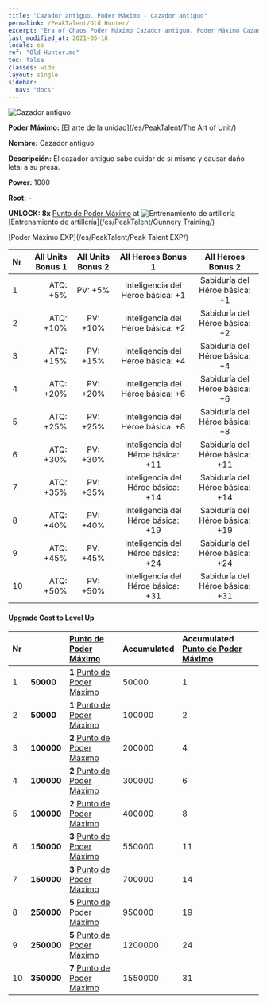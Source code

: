 ```yaml
---
title: "Cazador antiguo. Poder Máximo - Cazador antiguo"
permalink: /PeakTalent/Old Hunter/
excerpt: "Era of Chaos Poder Máximo Cazador antiguo. Poder Máximo Cazador antiguo. Cazador antiguo"
last_modified_at: 2021-05-18
locale: es
ref: "Old Hunter.md"
toc: false
classes: wide
layout: single
sidebar:
  nav: "docs"
---
```


  ![Cazador antiguo](/images/pt/talent_2010.png)

  **Poder Máximo:** [El arte de la unidad](/es/PeakTalent/The Art of Unit/)

  **Nombre:** Cazador antiguo

  **Descripción:** El cazador antiguo sabe cuidar de sí mismo y causar daño letal a su presa.

  **Power:** 1000

  **Root:** -

  **UNLOCK: 8x** [Punto de Poder Máximo](/ItemsES/con_934/) at ![Entrenamiento de artillería](/images/pt/talent_2008.png) [Entrenamiento de artillería](/es/PeakTalent/Gunnery Training/)

  [Poder Máximo EXP](/es/PeakTalent/Peak Talent EXP/)

  | Nr | All Units Bonus 1 | All Units Bonus 2 | All Heroes Bonus 1 | All Heroes Bonus 2 |
  |:---|--------------:|:-------------:|:-------------:|:-------------:|
  | 1 | ATQ: +5% | PV: +5% | Inteligencia del Héroe básica: +1 | Sabiduría del Héroe básica: +1 |
  | 2 | ATQ: +10% | PV: +10% | Inteligencia del Héroe básica: +2 | Sabiduría del Héroe básica: +2 |
  | 3 | ATQ: +15% | PV: +15% | Inteligencia del Héroe básica: +4 | Sabiduría del Héroe básica: +4 |
  | 4 | ATQ: +20% | PV: +20% | Inteligencia del Héroe básica: +6 | Sabiduría del Héroe básica: +6 |
  | 5 | ATQ: +25% | PV: +25% | Inteligencia del Héroe básica: +8 | Sabiduría del Héroe básica: +8 |
  | 6 | ATQ: +30% | PV: +30% | Inteligencia del Héroe básica: +11 | Sabiduría del Héroe básica: +11 |
  | 7 | ATQ: +35% | PV: +35% | Inteligencia del Héroe básica: +14 | Sabiduría del Héroe básica: +14 |
  | 8 | ATQ: +40% | PV: +40% | Inteligencia del Héroe básica: +19 | Sabiduría del Héroe básica: +19 |
  | 9 | ATQ: +45% | PV: +45% | Inteligencia del Héroe básica: +24 | Sabiduría del Héroe básica: +24 |
  | 10 | ATQ: +50% | PV: +50% | Inteligencia del Héroe básica: +31 | Sabiduría del Héroe básica: +31 |


#### Upgrade Cost to Level Up

  | Nr | <i class="fas fa-coins"/> | [Punto de Poder Máximo](/ItemsES/con_934/) | Accumulated <i class="fas fa-coins"/> | Accumulated [Punto de Poder Máximo](/ItemsES/con_934/) |
  |:---|:--------------|:-------------|:-------------|:-------------|
  | 1 | **50000** | **1** [Punto de Poder Máximo](/ItemsES/con_934/) | 50000 | 1 |
  | 2 | **50000** | **1** [Punto de Poder Máximo](/ItemsES/con_934/) | 100000 | 2 |
  | 3 | **100000** | **2** [Punto de Poder Máximo](/ItemsES/con_934/) | 200000 | 4 |
  | 4 | **100000** | **2** [Punto de Poder Máximo](/ItemsES/con_934/) | 300000 | 6 |
  | 5 | **100000** | **2** [Punto de Poder Máximo](/ItemsES/con_934/) | 400000 | 8 |
  | 6 | **150000** | **3** [Punto de Poder Máximo](/ItemsES/con_934/) | 550000 | 11 |
  | 7 | **150000** | **3** [Punto de Poder Máximo](/ItemsES/con_934/) | 700000 | 14 |
  | 8 | **250000** | **5** [Punto de Poder Máximo](/ItemsES/con_934/) | 950000 | 19 |
  | 9 | **250000** | **5** [Punto de Poder Máximo](/ItemsES/con_934/) | 1200000 | 24 |
  | 10 | **350000** | **7** [Punto de Poder Máximo](/ItemsES/con_934/) | 1550000 | 31 |
